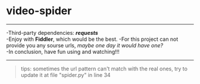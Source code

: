 # video-spider
***********************************
-Third-party dependencies: ***requests***<br>
-Enjoy with **Fiddler**, which would be the best.
 -For this project can not provide you any sourse urls, *maybe one day it would have one?*<br>
-In conclusion, have fun using and watching!!!<br>
**********************************
>tips: sometimes the url pattern can't match with the real ones, try to update it at file "spider.py" in line 34
